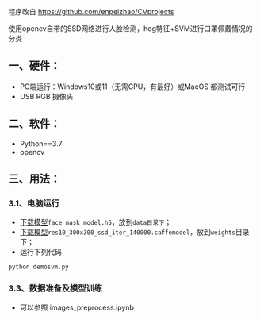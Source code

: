 程序改自 https://github.com/enpeizhao/CVprojects

使用opencv自带的SSD网络进行人脸检测，hog特征+SVM进行口罩佩戴情况的分类

## 一、硬件：

* PC端运行：Windows10或11（无需GPU，有最好）或MacOS 都测试可行
* USB RGB 摄像头

## 二、软件：

* Python==3.7
* opencv 

## 三、用法：

### 3.1、电脑运行

* [下载模型](https://github.com/enpeizhao/CVprojects/releases/tag/Models)`face_mask_model.h5`，放到`data目录下`；
* [下载模型](https://github.com/enpeizhao/CVprojects/releases/tag/Models)`res10_300x300_ssd_iter_140000.caffemodel`，放到`weights`目录下；
* 运行下列代码

```
python demosvm.py
```


### 3.3、数据准备及模型训练

* 可以参照 images_preprocess.ipynb





